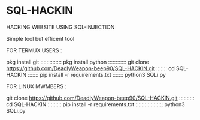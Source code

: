# SQL-HACKIN
HACKING WEBSITE USING SQL-INJECTION 


Simple tool but efficent tool 

FOR TERMUX USERS :


pkg install git ::::::::::::::
pkg install python ::::::::::::
git clone https://github.com/DeadlyWeapon-beep90/SQL-HACKIN.git :::::::
cd SQL-HACKIN :::::::
pip install -r requirements.txt :::::::
python3 SQLi.py


FOR LINUX MWMBERS :

git clone https://github.com/DeadlyWeapon-beep90/SQL-HACKIN.git ::::::::::
cd SQL-HACKIN :::::::::
pip install -r requirements.txt :::::::::::::::::;
python3 SQLi.py
